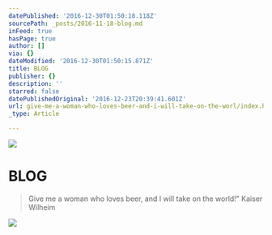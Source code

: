 ```yaml
---
datePublished: '2016-12-30T01:50:18.118Z'
sourcePath: _posts/2016-11-18-blog.md
inFeed: true
hasPage: true
author: []
via: {}
dateModified: '2016-12-30T01:50:15.871Z'
title: BLOG
publisher: {}
description: ''
starred: false
datePublishedOriginal: '2016-12-23T20:39:41.601Z'
url: give-me-a-woman-who-loves-beer-and-i-will-take-on-the-worl/index.html
_type: Article

---
```

![](https://the-grid-user-content.s3-us-west-2.amazonaws.com/bab09bb8-fb53-4d12-80fe-e0f27d83dc58.jpg)

# BLOG

> Give me a woman who loves beer, and I will take on the world!"
> Kaiser Wilheim

![](https://the-grid-user-content.s3-us-west-2.amazonaws.com/add98b31-0590-484b-95cd-de6034673809.jpg)
